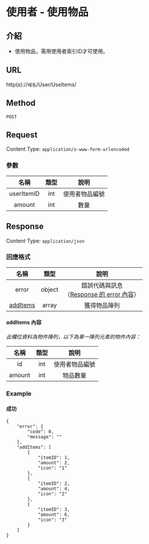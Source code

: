 # 使用者 - 使用物品

## 介紹

- 使用物品，需用使用者索引ID才可使用。

## URL

http(s)://`域名`/User/UseItems/

## Method

`POST`

## Request

Content Type: `application/x-www-form-urlencoded`


### 參數

| 名稱 | 類型 | 說明 |
|:-:|:-:|:-:|
| userItemID | int | 使用者物品編號 |
| amount | int | 數量 |


## Response

Content Type: `application/json`

### 回應格式

| 名稱 | 類型 | 說明 |
|:-:|:-:|:-:|
| error | object | 錯誤代碼與訊息<br>（[Response 的 error 內容](../response.md#error)） |
| [addItems](#addItems) | array | 獲得物品陣列 |

#### <span id="addItems">addItems 內容</span>

_此欄位資料為物件陣列，以下為單一陣列元素的物件內容：_

| 名稱 | 類型 | 說明 |
|:-:|:-:|:-:|
| id | int | 使用者物品編號 |
| amount | int | 物品數量 |

### Example

#### 成功

	{
		"error": {
			"code": 0,
			"message": ""
		},
		"addItems": [
			{
				"itemID": 1,
				"amount": 2,
				"icon": "1"
			},
			{
				"itemID": 2,
				"amount": 4,
				"icon": "2"
			},
			{
				"itemID": 3,
				"amount": 6,
				"icon": "3"
			}
		]
	}
